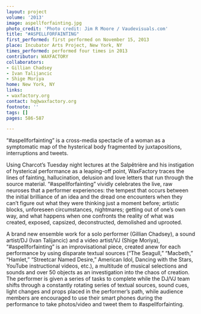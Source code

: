 ```yaml
---
layout: project
volume: '2013'
image: aspellforfainting.jpg
photo_credit: 'Photo credit: Jim R Moore / Vaudevisuals.com'
title: "#ASPELLFORFAINTING"
first_performed: first performed on November 15, 2013
place: Incubator Arts Project, New York, NY
times_performed: performed four times in 2013
contributor: WAXFACTORY
collaborators:
- Gillian Chadsey
- Ivan Talijancic
- Shige Moriya
home: New York, NY
links:
- waxfactory.org
contact: hq@waxfactory.org
footnote: ''
tags: []
pages: 586-587

---
```


“#aspellforfainting” is a cross-media spectacle of a woman as a symptomatic map of the hysterical body fragmented by juxtapositions, interruptions and tweets.

Using Charcot’s Tuesday night lectures at the Salpêtrière and his instigation of hysterical performance as a leaping-off point, WaxFactory traces the lines of fainting, hallucination, delusion and love letters that run through the source material. “#aspellforfainting” vividly celebrates the live, raw neuroses that a performer experiences: the tempest that occurs between the initial brilliance of an idea and the dread one encounters when they can’t figure out what they were thinking just a moment before; artistic blocks, unforeseen circumstances, nightmares; getting out of one’s own way, and what happens when one confronts the reality of what was created, exposed, capsized, deconstructed, demolished and uprooted.

A brand new ensemble work for a solo performer (Gillian Chadsey), a sound artist/DJ (Ivan Talijancic) and a video artist/VJ (Shige Moriya), “#aspellforfainting” is an improvisational piece, created anew for each performance by using disparate textual sources (“The Seagull,” “Macbeth,” “Hamlet,” “Streetcar Named Desire,” American Idol, Dancing with the Stars, YouTube instructional videos, etc.), a multitude of musical selections and sounds and over 50 objects as an investigation into the chaos of creation. The performer is given a series of tasks to complete while the DJ/VJ team shifts through a constantly rotating series of textual sources, sound cues, light changes and props placed in the performer’s path, while audience members are encouraged to use their smart phones during the performance to take photos/video and tweet them to #aspellforfainting.
